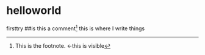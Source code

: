 # helloworld
firsttry ##is this a comment[^1]
this is where I write things
[^1]: This is the footnote. <-this is visible
